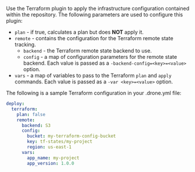 Use the Terraform plugin to apply the infrastructure configuration contained within the repository. The following parameters are used to configure this plugin:

* `plan` - if true, calculates a plan but does __NOT__ apply it.
* `remote` - contains the configuration for the Terraform remote state tracking.
  * `backend` - the Terraform remote state backend to use.
  * `config` - a map of configuration parameters for the remote state backend. Each value is passed as a `-backend-config=<key>=<value>` option.
* `vars` - a map of variables to pass to the Terraform `plan` and `apply` commands. Each value is passed as a `-var <key>=<value>` option.

The following is a sample Terraform configuration in your .drone.yml file:

```yaml
deploy:
  terraform:
    plan: false
    remote:
      backend: S3
      config:
        bucket: my-terraform-config-bucket
        key: tf-states/my-project
        region: us-east-1
      vars:
        app_name: my-project
        app_version: 1.0.0
```

